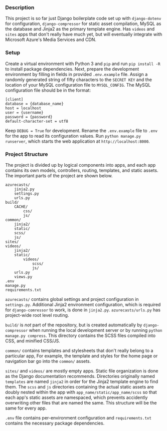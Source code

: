 ### Description

This project is so far just Django boilerplate code set up with `django-dotenv` for configuration, `django-compressor` for static asset compilation, MySQL as the database and Jinja2 as the primary template engine. Has `videos` and `sites` apps that don't really have much yet, but will eventually integrate with Microsoft Azure's Media Services and CDN.

### Setup

Create a virtual environment with Python 3 and `pip` and run `pip install -R` to install package dependencies. Next, prepare the development environment by filling in fields in provided `.env.example` file. Assign a randomly generated string of fifty characters to the `SECRET KEY` and the location of your MySQL configuration file to `MYSQL_CONFIG`. The MySQL configuration file should be in the format:

```
[client]
database = {database_name}
host = localhost
user = {username}
password = {password}
default-character-set = utf8
```

Keep `DEBUG = True` for development. Rename the `.env.example` file to `.env` for the app to read its configuration values. Run `python manage.py runserver`, which starts the web application at `http://localhost:8000`.

### Project Structure

The project is divided up by logical components into apps, and each app contains its own models, controllers, routing, templates, and static assets. The important parts of the project are shown below.

```
azurecasts/
    jinja2.py
    settings.py
    urls.py
build/
    CACHE/
        css/
        js/
common/
    jinja2/
    static/
    scss/
    js/
sites/
videos/
    jinja2/
    static/
        videos/
            scss/
            js/
    urls.py
    views.py
.env
manage.py
requirements.txt
```

`azurecasts/` contains global settings and project configuration in `settings.py`. Additional Jinja2 environment configuration, which is required for `django-comressor` to work, is done in `jinja2.py`. `azurecasts/urls.py` has project-wide root level routing.

`build/` is *not* part of the repository, but is created automatically by `django-compressor` when running the local development server or by running `python manage.py compress`. This directory contains the SCSS files compiled into CSS, and minified CSS/JS.

`common/` contains templates and stylesheets that don't really belong to a particular app, For example, the template and styles for the home page or navigation bar go into the `common/` assets.

`sites/` and `videos/` are mostly empty apps. Static file organization is done as the Django documentation recommends. Directories originally named `templates` are named `jinja2` in order for the Jinja2 template engine to find them. The `scss` and `js` directories containing the actual static assets are doubly nested within the app with `app_name/static/app_name/scss` so that each app's static assets are namespaced, which prevents accidently overwriting other files that are named the same. This structure will be the same for every app.

`.env` file contains per-environment configuration and `requirements.txt` contains the necessary package dependencies.
